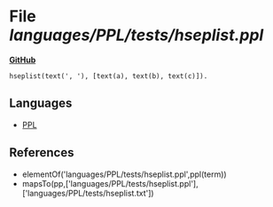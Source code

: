 # File _languages/PPL/tests/hseplist.ppl_
**[GitHub](https://github.com/softlang/yas/blob/master/languages/PPL/tests/hseplist.ppl)**
```
hseplist(text(', '), [text(a), text(b), text(c)]).

```

## Languages
* [PPL](../languages/PPL.md)

## References
* elementOf('languages/PPL/tests/hseplist.ppl',ppl(term))
* mapsTo(pp,['languages/PPL/tests/hseplist.ppl'],['languages/PPL/tests/hseplist.txt'])
